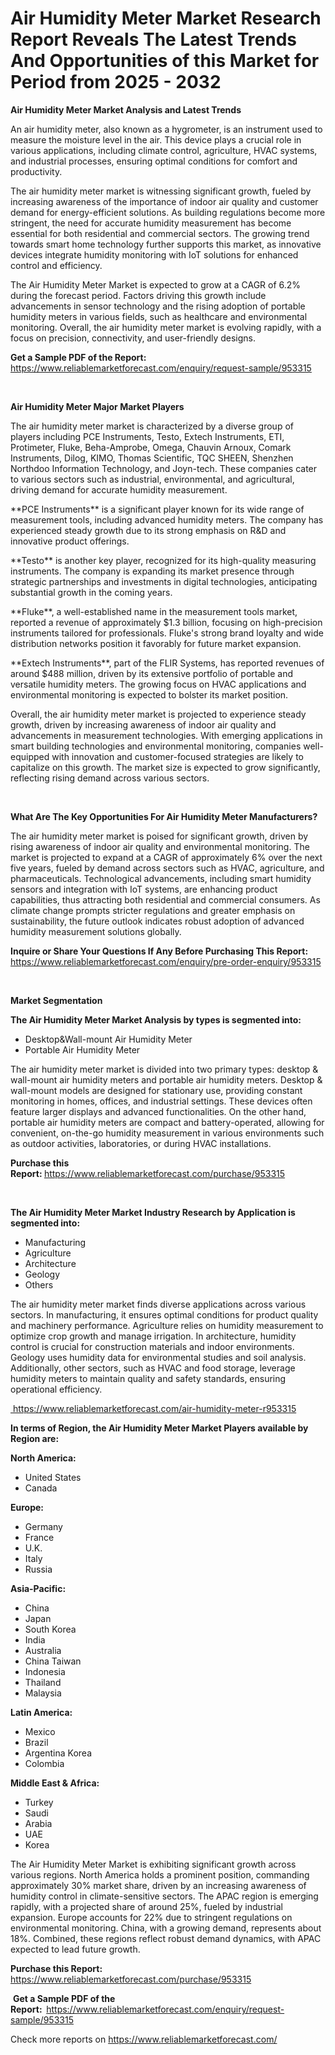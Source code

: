 <p><h1>Air Humidity Meter Market Research Report Reveals The Latest Trends And Opportunities of this Market for Period from 2025 - 2032</h1></p><p><strong>Air Humidity Meter Market Analysis and Latest Trends</strong></p>
<p><p>An air humidity meter, also known as a hygrometer, is an instrument used to measure the moisture level in the air. This device plays a crucial role in various applications, including climate control, agriculture, HVAC systems, and industrial processes, ensuring optimal conditions for comfort and productivity. </p><p>The air humidity meter market is witnessing significant growth, fueled by increasing awareness of the importance of indoor air quality and customer demand for energy-efficient solutions. As building regulations become more stringent, the need for accurate humidity measurement has become essential for both residential and commercial sectors. The growing trend towards smart home technology further supports this market, as innovative devices integrate humidity monitoring with IoT solutions for enhanced control and efficiency.</p><p>The Air Humidity Meter Market is expected to grow at a CAGR of 6.2% during the forecast period. Factors driving this growth include advancements in sensor technology and the rising adoption of portable humidity meters in various fields, such as healthcare and environmental monitoring. Overall, the air humidity meter market is evolving rapidly, with a focus on precision, connectivity, and user-friendly designs.</p></p>
<p><strong>Get a Sample PDF of the Report:&nbsp;</strong> <a href="https://www.reliablemarketforecast.com/enquiry/request-sample/953315?utm_campaign=2280&utm_medium=2&utm_source=Github&utm_content=ia&utm_term=22022025&utm_id=air-humidity-meter">https://www.reliablemarketforecast.com/enquiry/request-sample/953315</a></p>
<p>&nbsp;</p>
<p><strong>Air Humidity Meter Major Market Players</strong></p>
<p><p>The air humidity meter market is characterized by a diverse group of players including PCE Instruments, Testo, Extech Instruments, ETI, Protimeter, Fluke, Beha-Amprobe, Omega, Chauvin Arnoux, Comark Instruments, Dilog, KIMO, Thomas Scientific, TQC SHEEN, Shenzhen Northdoo Information Technology, and Joyn-tech. These companies cater to various sectors such as industrial, environmental, and agricultural, driving demand for accurate humidity measurement.</p><p>**PCE Instruments** is a significant player known for its wide range of measurement tools, including advanced humidity meters. The company has experienced steady growth due to its strong emphasis on R&D and innovative product offerings. </p><p>**Testo** is another key player, recognized for its high-quality measuring instruments. The company is expanding its market presence through strategic partnerships and investments in digital technologies, anticipating substantial growth in the coming years.</p><p>**Fluke**, a well-established name in the measurement tools market, reported a revenue of approximately $1.3 billion, focusing on high-precision instruments tailored for professionals. Fluke's strong brand loyalty and wide distribution networks position it favorably for future market expansion.</p><p>**Extech Instruments**, part of the FLIR Systems, has reported revenues of around $488 million, driven by its extensive portfolio of portable and versatile humidity meters. The growing focus on HVAC applications and environmental monitoring is expected to bolster its market position.</p><p>Overall, the air humidity meter market is projected to experience steady growth, driven by increasing awareness of indoor air quality and advancements in measurement technologies. With emerging applications in smart building technologies and environmental monitoring, companies well-equipped with innovation and customer-focused strategies are likely to capitalize on this growth. The market size is expected to grow significantly, reflecting rising demand across various sectors.</p></p>
<p>&nbsp;</p>
<p><strong>What Are The Key Opportunities For Air Humidity Meter Manufacturers?</strong></p>
<p><p>The air humidity meter market is poised for significant growth, driven by rising awareness of indoor air quality and environmental monitoring. The market is projected to expand at a CAGR of approximately 6% over the next five years, fueled by demand across sectors such as HVAC, agriculture, and pharmaceuticals. Technological advancements, including smart humidity sensors and integration with IoT systems, are enhancing product capabilities, thus attracting both residential and commercial consumers. As climate change prompts stricter regulations and greater emphasis on sustainability, the future outlook indicates robust adoption of advanced humidity measurement solutions globally.</p></p>
<p><strong>Inquire or Share Your Questions If Any Before Purchasing This Report:</strong> <a href="https://www.reliablemarketforecast.com/enquiry/pre-order-enquiry/953315?utm_campaign=2280&utm_medium=2&utm_source=Github&utm_content=ia&utm_term=22022025&utm_id=air-humidity-meter">https://www.reliablemarketforecast.com/enquiry/pre-order-enquiry/953315</a></p>
<p>&nbsp;</p>
<p><strong>Market Segmentation</strong></p>
<p><strong>The Air Humidity Meter Market Analysis by types is segmented into:</strong></p>
<p><ul><li>Desktop&Wall-mount Air Humidity Meter</li><li>Portable Air Humidity Meter</li></ul></p>
<p><p>The air humidity meter market is divided into two primary types: desktop & wall-mount air humidity meters and portable air humidity meters. Desktop & wall-mount models are designed for stationary use, providing constant monitoring in homes, offices, and industrial settings. These devices often feature larger displays and advanced functionalities. On the other hand, portable air humidity meters are compact and battery-operated, allowing for convenient, on-the-go humidity measurement in various environments such as outdoor activities, laboratories, or during HVAC installations.</p></p>
<p><strong>Purchase this Report:&nbsp;</strong><a href="https://www.reliablemarketforecast.com/purchase/953315?utm_campaign=2280&utm_medium=2&utm_source=Github&utm_content=ia&utm_term=22022025&utm_id=air-humidity-meter">https://www.reliablemarketforecast.com/purchase/953315</a></p>
<p>&nbsp;</p>
<p><strong>The Air Humidity Meter Market Industry Research by Application is segmented into:</strong></p>
<p><ul><li>Manufacturing</li><li>Agriculture</li><li>Architecture</li><li>Geology</li><li>Others</li></ul></p>
<p><p>The air humidity meter market finds diverse applications across various sectors. In manufacturing, it ensures optimal conditions for product quality and machinery performance. Agriculture relies on humidity measurement to optimize crop growth and manage irrigation. In architecture, humidity control is crucial for construction materials and indoor environments. Geology uses humidity data for environmental studies and soil analysis. Additionally, other sectors, such as HVAC and food storage, leverage humidity meters to maintain quality and safety standards, ensuring operational efficiency.</p></p>
<p><a href="https://www.reliablemarketforecast.com/air-humidity-meter-r953315?utm_campaign=2280&utm_medium=2&utm_source=Github&utm_content=ia&utm_term=22022025&utm_id=air-humidity-meter">&nbsp;https://www.reliablemarketforecast.com/air-humidity-meter-r953315</a></p>
<p><strong>In terms of Region, the Air Humidity Meter Market Players available by Region are:</strong></p>
<p>
    <p> <strong> North America: </strong>
        <ul>
            <li>United States</li>
            <li>Canada</li>
        </ul>
        </p> 
    <p> <strong> Europe: </strong>
        <ul>
            <li>Germany</li>
            <li>France</li>
            <li>U.K.</li>
            <li>Italy</li>
            <li>Russia</li>
        </ul>
        </p> 
    <p> <strong> Asia-Pacific: </strong>
        <ul>
            <li>China</li>
            <li>Japan</li>
            <li>South Korea</li>
            <li>India</li>
            <li>Australia</li>
            <li>China Taiwan</li>
            <li>Indonesia</li>
            <li>Thailand</li>
            <li>Malaysia</li>
        </ul>
        </p> 
    <p> <strong> Latin America: </strong>
        <ul>
            <li>Mexico</li>
            <li>Brazil</li>
            <li>Argentina Korea</li>
            <li>Colombia</li>
        </ul>
        </p> 
    <p> <strong> Middle East & Africa: </strong>
        <ul>
            <li>Turkey</li>
            <li>Saudi</li>
            <li>Arabia</li>
            <li>UAE</li>
            <li>Korea</li>
        </ul>
    </p>
    </p>
<p><p>The Air Humidity Meter Market is exhibiting significant growth across various regions. North America holds a prominent position, commanding approximately 30% market share, driven by an increasing awareness of humidity control in climate-sensitive sectors. The APAC region is emerging rapidly, with a projected share of around 25%, fueled by industrial expansion. Europe accounts for 22% due to stringent regulations on environmental monitoring. China, with a growing demand, represents about 18%. Combined, these regions reflect robust demand dynamics, with APAC expected to lead future growth.</p></p>
<p><strong>Purchase this Report: </strong><a href="https://www.reliablemarketforecast.com/purchase/953315?utm_campaign=2280&utm_medium=2&utm_source=Github&utm_content=ia&utm_term=22022025&utm_id=air-humidity-meter">https://www.reliablemarketforecast.com/purchase/953315</a></p>
<p>&nbsp;<strong>Get a Sample PDF of the Report:&nbsp;&nbsp;</strong><a href="https://www.reliablemarketforecast.com/enquiry/request-sample/953315?utm_campaign=2280&utm_medium=2&utm_source=Github&utm_content=ia&utm_term=22022025&utm_id=air-humidity-meter">https://www.reliablemarketforecast.com/enquiry/request-sample/953315</a></p>
<p><strong></strong></p>
<p>Check more reports on <a href="https://www.reliablemarketforecast.com/?utm_campaign=2280&utm_medium=2&utm_source=Github&utm_content=ia&utm_term=22022025&utm_id=air-humidity-meter">https://www.reliablemarketforecast.com/</a></p>